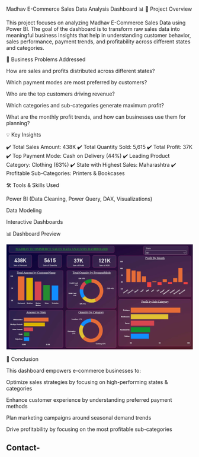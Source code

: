 Madhav E-Commerce Sales Data Analysis Dashboard 📊
📖 Project Overview

This project focuses on analyzing Madhav E-Commerce Sales Data using Power BI. The goal of the dashboard is to transform raw sales data into meaningful business insights that help in understanding customer behavior, sales performance, payment trends, and profitability across different states and categories.

🔎 Business Problems Addressed

How are sales and profits distributed across different states?

Which payment modes are most preferred by customers?

Who are the top customers driving revenue?

Which categories and sub-categories generate maximum profit?

What are the monthly profit trends, and how can businesses use them for planning?

💡 Key Insights

✔️ Total Sales Amount: 438K
✔️ Total Quantity Sold: 5,615
✔️ Total Profit: 37K
✔️ Top Payment Mode: Cash on Delivery (44%)
✔️ Leading Product Category: Clothing (63%)
✔️ State with Highest Sales: Maharashtra
✔️ Profitable Sub-Categories: Printers & Bookcases

🛠️ Tools & Skills Used

Power BI (Data Cleaning, Power Query, DAX, Visualizations)

Data Modeling

Interactive Dashboards

📊 Dashboard Preview


![Image](https://github.com/snigdhasikdar90-arch/Madhav-E-Commerce-Sales-Data-Analysis-Dashboard/blob/main/Madhav%20sales%20data%20picture.png?raw=true)



🚀 Conclusion

This dashboard empowers e-commerce businesses to:

Optimize sales strategies by focusing on high-performing states & categories

Enhance customer experience by understanding preferred payment methods

Plan marketing campaigns around seasonal demand trends

Drive profitability by focusing on the most profitable sub-categories

## Contact-
  
